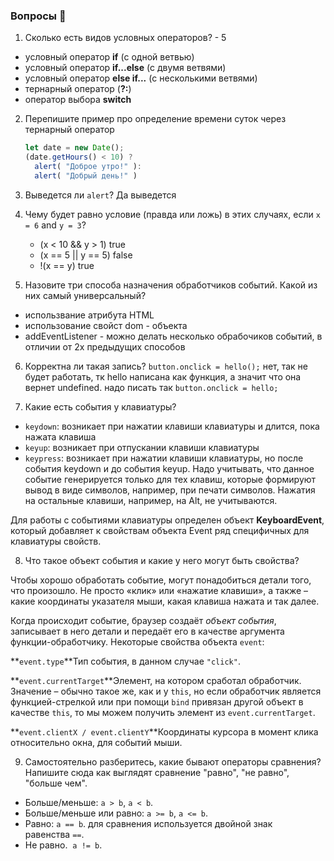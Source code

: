 ### Вопросы 💎

1. Сколько есть видов условных операторов? - 5 
- условный оператор **if** (с одной ветвью)
- условный оператор **if...else** (с двумя ветвями)
- условный оператор **else if...** (с несколькими ветвями)
- тернарный оператор (**?:**)
- оператор выбора **switch**
2. Перепишите пример про определение времени суток через тернарный оператор
    
    ```jsx
    let date = new Date();
    (date.getHours() < 10) ? 
      alert( "Доброе утро!" ):
      alert( "Добрый день!" )
    ```
    
3. Выведется ли `alert`? Да выведется 

4. Чему будет равно условие (правда или ложь) в этих случаях, если `x = 6` and `y = 3`?
    - (x < 10 && y > 1)   true
    - (x == 5 || y == 5)  false
    - !(x == y)           true
5. Назовите три способа назначения обработчиков событий. Какой из них самый универсальный?
- использвание атрибута HTML 
- использование свойст dom - объекта 
- addEventListener - можно делать несколько обрабочиков событий, в отличии от 2х предыдущих способов

6. Корректна ли такая запись? `button.onclick = hello();`
нет, так не будет работать, тк hello написана как функция, а значит что она вернет undefined. надо писать так 
`button.onclick = hello;`

7. Какие есть события у клавиатуры?

- `keydown`: возникает при нажатии клавиши клавиатуры и длится, пока нажата клавиша
- `keyup`: возникает при отпускании клавиши клавиатуры
- `keypress`: возникает при нажатии клавиши клавиатуры, но после события keydown и до события keyup. Надо учитывать, что данное событие генерируется только для тех клавиш, которые формируют вывод в виде символов, например, при печати символов. Нажатия на остальные клавиши, например, на Alt, не учитываются.

Для работы с событиями клавиатуры определен объект **KeyboardEvent**, который добавляет к свойствам объекта Event ряд специфичных для клавиатуры свойств.

8. Что такое объект события и какие у него могут быть свойства?

Чтобы хорошо обработать событие, могут понадобиться детали того, что произошло. Не просто «клик» или «нажатие клавиши», а также – какие координаты указателя мыши, какая клавиша нажата и так далее.

Когда происходит событие, браузер создаёт *объект события*, записывает в него детали и передаёт его в качестве аргумента функции-обработчику.
Некоторые свойства объекта `event`:

**`event.type`**Тип события, в данном случае `"click"`.

**`event.currentTarget`**Элемент, на котором сработал обработчик. Значение – обычно такое же, как и у `this`, но если обработчик является функцией-стрелкой или при помощи `bind` привязан другой объект в качестве `this`, то мы можем получить элемент из `event.currentTarget`.

**`event.clientX / event.clientY`**Координаты курсора в момент клика относительно окна, для событий мыши.

9. Самостоятельно разберитесь, какие бывают операторы сравнения? Напишите сюда как выглядят сравнение "равно", "не равно", "больше чем".
- Больше/меньше: `a > b`, `a < b`.
- Больше/меньше или равно: `a >= b`, `a <= b`.
- Равно: `a == b`.  для сравнения используется двойной знак равенства `==`.
- Не равно.  `a != b`.
